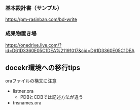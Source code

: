 
### 基本設計書（サンプル）
https://pm-rasinban.com/bd-write

### 成果物置き場
https://onedrive.live.com/?id=D61D3360E05C1DEA%21191017&cid=D61D3360E05C1DEA





## docekr環境への移行tips

oraファイルの構文に注意
- listner.ora
  - PDBとCDBでは記述方法が違う
- tnsnames.ora